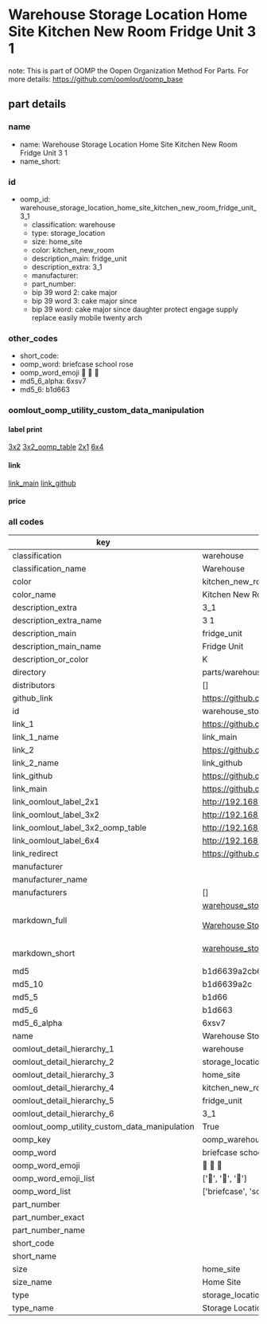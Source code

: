 # Warehouse Storage Location Home Site Kitchen New Room Fridge Unit 3 1  

note: This is part of OOMP the Oopen Organization Method For Parts. For more details: https://github.com/oomlout/oomp_base

##  part details
  







### name
* name: Warehouse Storage Location Home Site Kitchen New Room Fridge Unit 3 1
* name_short: 
### id
* oomp_id: warehouse_storage_location_home_site_kitchen_new_room_fridge_unit_3_1
  * classification: warehouse
  * type: storage_location
  * size: home_site
  * color: kitchen_new_room
  * description_main: fridge_unit
  * description_extra: 3_1
  * manufacturer: 
  * part_number: 
  * bip 39 word 2: cake major
  * bip 39 word 3: cake major since
  * bip 39 word: cake major since daughter protect engage supply replace easily mobile twenty arch

### other_codes
* short_code: 
* oomp_word: briefcase school rose
* oomp_word_emoji :briefcase: :school: :rose:
* md5_6_alpha: 6xsv7
* md5_6: b1d663






### oomlout_oomp_utility_custom_data_manipulation
#### label print
[3x2](http://192.168.1.245:1112/?label=oomp%206xsv7)
[3x2_oomp_table](http://192.168.1.108:1112/?label=oomp%206xsv7)
[2x1](http://192.168.1.242:1112/?label=oomp%206xsv7)
[6x4](http://192.168.1.55:1112/?label=oomp%206xsv7)    

#### link

[link_main](https://github.com/oomlout/oomlout_oomp_version_1_messy/tree/main/parts/warehouse_storage_location_home_site_kitchen_new_room_fridge_unit_3_1) [link_github](https://github.com/oomlout/oomlout_oomp_version_1_messy/tree/main/parts/warehouse_storage_location_home_site_kitchen_new_room_fridge_unit_3_1)                             

#### price







### all codes 
| key | value |  
| --- | --- |  
| classification | warehouse |  
| classification_name | Warehouse |  
| color | kitchen_new_room |  
| color_name | Kitchen New Room |  
| description_extra | 3_1 |  
| description_extra_name | 3 1 |  
| description_main | fridge_unit |  
| description_main_name | Fridge Unit |  
| description_or_color | K  |  
| directory | parts/warehouse_storage_location_home_site_kitchen_new_room_fridge_unit_3_1 |  
| distributors | [] |  
| github_link | https://github.com/oomlout/oomlout_oomp_part_src/tree/main/parts/warehouse_storage_location_home_site_kitchen_new_room_fridge_unit_3_1 |  
| id | warehouse_storage_location_home_site_kitchen_new_room_fridge_unit_3_1 |  
| link_1 | https://github.com/oomlout/oomlout_oomp_version_1_messy/tree/main/parts/warehouse_storage_location_home_site_kitchen_new_room_fridge_unit_3_1 |  
| link_1_name | link_main |  
| link_2 | https://github.com/oomlout/oomlout_oomp_version_1_messy/tree/main/parts/warehouse_storage_location_home_site_kitchen_new_room_fridge_unit_3_1 |  
| link_2_name | link_github |  
| link_github | https://github.com/oomlout/oomlout_oomp_version_1_messy/tree/main/parts/warehouse_storage_location_home_site_kitchen_new_room_fridge_unit_3_1 |  
| link_main | https://github.com/oomlout/oomlout_oomp_version_1_messy/tree/main/parts/warehouse_storage_location_home_site_kitchen_new_room_fridge_unit_3_1 |  
| link_oomlout_label_2x1 | http://192.168.1.242:1112/?label=oomp%206xsv7 |  
| link_oomlout_label_3x2 | http://192.168.1.245:1112/?label=oomp%206xsv7 |  
| link_oomlout_label_3x2_oomp_table | http://192.168.1.108:1112/?label=oomp%206xsv7 |  
| link_oomlout_label_6x4 | http://192.168.1.55:1112/?label=oomp%206xsv7 |  
| link_redirect | https://github.com/oomlout/oomlout_oomp_version_1_messy/tree/main/parts/warehouse_storage_location_home_site_kitchen_new_room_fridge_unit_3_1 |  
| manufacturer |  |  
| manufacturer_name |  |  
| manufacturers | [] |  
| markdown_full | [warehouse_storage_location_home_site_kitchen_new_room_fridge_unit_3_1](none)<br>[](none)<br>[Warehouse Storage Location Home Site Kitchen New Room Fridge Unit 3 1](none)<br><br> |  
| markdown_short | [warehouse_storage_location_home_site_kitchen_new_room_fridge_unit_3_1](none)<br><br> |  
| md5 | b1d6639a2cb6db392956537d92619902 |  
| md5_10 | b1d6639a2c |  
| md5_5 | b1d66 |  
| md5_6 | b1d663 |  
| md5_6_alpha | 6xsv7 |  
| name | Warehouse Storage Location Home Site Kitchen New Room Fridge Unit 3 1 |  
| oomlout_detail_hierarchy_1 | warehouse |  
| oomlout_detail_hierarchy_2 | storage_location |  
| oomlout_detail_hierarchy_3 | home_site |  
| oomlout_detail_hierarchy_4 | kitchen_new_room |  
| oomlout_detail_hierarchy_5 | fridge_unit |  
| oomlout_detail_hierarchy_6 | 3_1 |  
| oomlout_oomp_utility_custom_data_manipulation | True |  
| oomp_key | oomp_warehouse_storage_location_home_site_kitchen_new_room_fridge_unit_3_1 |  
| oomp_word | briefcase school rose |  
| oomp_word_emoji | :briefcase: :school: :rose: |  
| oomp_word_emoji_list | [':briefcase:', ':school:', ':rose:'] |  
| oomp_word_list | ['briefcase', 'school', 'rose'] |  
| part_number |  |  
| part_number_exact |  |  
| part_number_name |  |  
| short_code |  |  
| short_name |  |  
| size | home_site |  
| size_name | Home Site |  
| type | storage_location |  
| type_name | Storage Location |  
